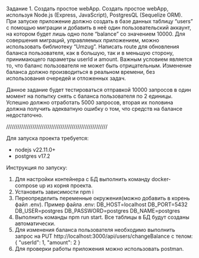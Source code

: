 Задание 1. Создать простое webApp.
Создать простое webApp, используя Node.js (Express, JavaScript), PostgresQL (Sequelize ORM).
При запуске приложение должно создать в базе данных таблицу “users” с помощью миграции и добавить в неё один пользовательский аккаунт, на котором будет лишь одно поле “balance” со значением 10000. Для совершения миграций, управляемых приложением, можно использовать библиотеку “Umzug”.
Написать route для обновления баланса пользователя, как в большую, так и в меньшую сторону, принимающего параметры userId и amount.
Важным условием является то, что баланс пользователя не может быть отрицательным.
Изменение баланса должно производиться в реальном времени, без использования очередей и отложенных задач.

Данное задание будет тестироваться отправкой 10000 запросов в один момент на попытку снять с баланса пользователя по 2 единицы. Успешно должно отработать 5000 запросов, вторая их половина должна получить адекватную ошибку о том, что средств на балансе недостаточно.


//////////////////////////////////////////////////////

Для запуска проекта требуется:
  - nodejs v22.11.0+
  - postgres v17.2

Инструкция по запуску:
  1. Для настройки контейнера с БД выполнить команду docker-compose up из корня проекта.
  2. Установить зависимости npm i
  3. Переопределить переменные окружения(можно добавить в корень файл .env). Пример файла .env:
    DB_HOST=localhost
    DB_PORT=5432
    DB_USER=postgres
    DB_PASSWORD=postgres
    DB_NAME=postgres
  4. Выполнить команды npm run start. Все таблицы в БД будут созданы автоматически.
  5. Для изменения баланса пользователя необходимо выполнить запрос на PUT http://localhost:3000/api/users/changeBalance с телом:
    {
      "userId": 1,
      "amount": 2
    }
  6. Для проверки работы приложения можно использовать postman.
  